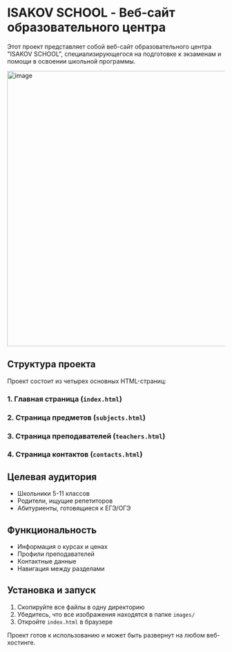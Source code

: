 # ISAKOV SCHOOL - Веб-сайт образовательного центра

Этот проект представляет собой веб-сайт образовательного центра "ISAKOV SCHOOL", специализирующегося на подготовке к экзаменам и помощи в освоении школьной программы.

<img width="642" height="637" alt="image" src="https://github.com/user-attachments/assets/edca2b06-14e5-4c0e-84a5-9fd01ae67e1c" />


## Структура проекта

Проект состоит из четырех основных HTML-страниц:

### 1. Главная страница (`index.html`)
### 2. Страница предметов (`subjects.html`)
### 3. Страница преподавателей (`teachers.html`)
### 4. Страница контактов (`contacts.html`)

## Целевая аудитория
- Школьники 5-11 классов
- Родители, ищущие репетиторов
- Абитуриенты, готовящиеся к ЕГЭ/ОГЭ

## Функциональность
- Информация о курсах и ценах
- Профили преподавателей
- Контактные данные
- Навигация между разделами

## Установка и запуск
1. Скопируйте все файлы в одну директорию
2. Убедитесь, что все изображения находятся в папке `images/`
3. Откройте `index.html` в браузере


Проект готов к использованию и может быть развернут на любом веб-хостинге.
